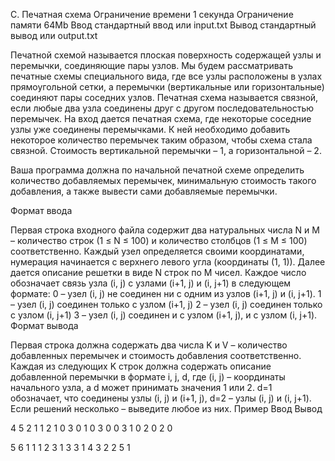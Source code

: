 
C. Печатная схема
Ограничение времени 	1 секунда
Ограничение памяти 	64Mb
Ввод 	стандартный ввод или input.txt
Вывод 	стандартный вывод или output.txt

Печатной схемой называется плоская поверхность содержащей узлы и перемычки, соединяющие пары узлов. Мы будем рассматривать печатные схемы специального вида, где все узлы расположены в узлах прямоугольной сетки, а перемычки (вертикальные или горизонтальные) соединяют пары соседних узлов. Печатная схема называется связной, если любые два узла соединены друг с другом последовательностью перемычек. На вход дается печатная схема, где некоторые соседние узлы уже соединены перемычками. К ней необходимо добавить некоторое количество перемычек таким образом, чтобы схема стала связной. Стоимость вертикальной перемычки – 1, а горизонтальной – 2.

Ваша программа должна по начальной печатной схеме определить количество добавляемых перемычек, минимальную стоимость такого добавления, а также вывести сами добавляемые перемычки.

Формат ввода

Первая строка входного файла содержит два натуральных числа N и M – количество строк (1 ≤ N ≤ 100) и количество столбцов (1 ≤ M ≤ 100) соответственно. Каждый узел определяется своими координатами, нумерация начинается с верхнего левого угла (координаты (1, 1)). Далее дается описание решетки в виде N строк по M чисел. Каждое число обозначает связь узла (i, j) с узлами (i+1, j) и (i, j+1) в следующем формате: 0 – узел (i, j) не соединен ни с одним из узлов (i+1, j) и (i, j+1). 1 – узел (i, j) соединен только с узлом (i+1, j) 2 – узел (i, j) соединен только с узлом (i, j+1) 3 – узел (i, j) соединен и с узлом (i+1, j), и с узлом (i, j+1).
Формат вывода

Первая строка должна содержать два числа K и V – количество добавленных перемычек и стоимость добавления соответственно. Каждая из следующих K строк должна содержать описание добавленной перемычки в формате i, j, d, где (i, j) – координаты начального узла, а d может принимать значения 1 или 2. d=1 обозначает, что соединены узлы (i, j) и (i+1, j), d=2 – узлы (i, j) и (i, j+1). Если решений несколько – выведите любое из них.
Пример
Ввод
Вывод

4 5
2 1 1 2 1
0 3 0 1 0
3 0 0 3 1
0 2 0 2 0

	

5 6
1 1 1
2 3 1
3 3 1
4 3 2
2 5 1
